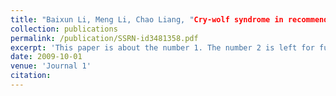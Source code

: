 ```yaml
---
title: "Baixun Li, Meng Li, Chao Liang, "Cry-wolf syndrome in recommendation," Production and Operations Management, forthcoming."
collection: publications
permalink: /publication/SSRN-id3481358.pdf
excerpt: 'This paper is about the number 1. The number 2 is left for future work.'
date: 2009-10-01
venue: 'Journal 1'
citation: 
---
```


